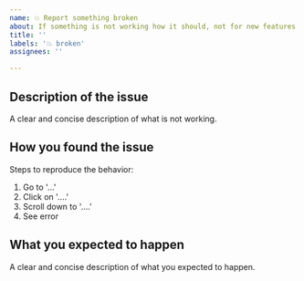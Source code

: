 ```yaml
---
name: 💥 Report something broken
about: If something is not working how it should, not for new features or ideas.
title: ''
labels: '💥 broken'
assignees: ''

---
```


## Description of the issue
A clear and concise description of what is not working.

## How you found the issue
Steps to reproduce the behavior:
1. Go to '...'
2. Click on '....'
3. Scroll down to '....'
4. See error

## What you expected to happen
A clear and concise description of what you expected to happen.
